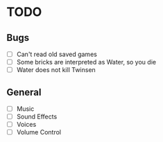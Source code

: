 # TODO

## Bugs
- [ ] Can't read old saved games
- [ ] Some bricks are interpreted as Water, so you die
- [ ] Water does not kill Twinsen

## General
- [ ] Music
- [ ] Sound Effects
- [ ] Voices
- [ ] Volume Control
